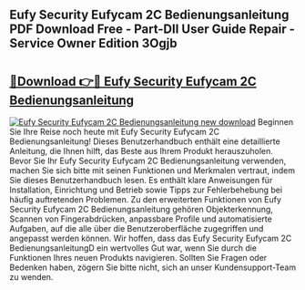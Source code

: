 ## Eufy Security Eufycam 2C Bedienungsanleitung PDF Download Free - Part-DII User Guide Repair - Service Owner Edition 3Ogjb

# <h2><a href="http://df1aykc.blite.top/?on=Eufy+Security+Eufycam+2C+Bedienungsanleitung">🔗Download 👉🔴 Eufy Security Eufycam 2C Bedienungsanleitung</a></h2>

[![Eufy Security Eufycam 2C Bedienungsanleitung new download](https://i.imgur.com/lujVjoI.png)](http://df1aykc.blite.top/?on=Eufy+Security+Eufycam+2C+Bedienungsanleitung)
Beginnen Sie Ihre Reise noch heute mit Eufy Security Eufycam 2C Bedienungsanleitung! Dieses Benutzerhandbuch enthält eine detaillierte Anleitung, die Ihnen hilft, das Beste aus Ihrem Produkt herauszuholen. Bevor Sie Ihr Eufy Security Eufycam 2C Bedienungsanleitung verwenden, machen Sie sich bitte mit seinen Funktionen und Merkmalen vertraut, indem Sie dieses Benutzerhandbuch lesen. Es enthält klare Anweisungen für Installation, Einrichtung und Betrieb sowie Tipps zur Fehlerbehebung bei häufig auftretenden Problemen. Zu den erweiterten Funktionen von Eufy Security Eufycam 2C Bedienungsanleitung gehören Objekterkennung, Scannen von Fingerabdrücken, anpassbare Profile und automatisierte Aufgaben, auf die alle über die Benutzeroberfläche zugegriffen und angepasst werden können. Wir hoffen, dass das Eufy Security Eufycam 2C BedienungsanleitungD ein wertvolles Gut war, wenn Sie durch die Funktionen Ihres neuen Produkts navigieren. Sollten Sie Fragen oder Bedenken haben, zögern Sie bitte nicht, sich an unser Kundensupport-Team zu wenden.
